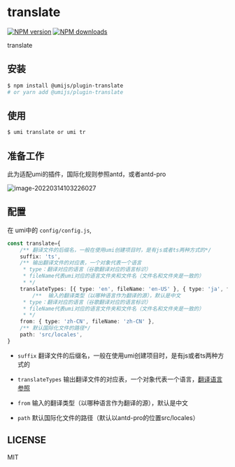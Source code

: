 # translate

[![NPM version](https://img.shields.io/npm/v/translate.svg?style=flat)](https://npmjs.org/package/translate)
[![NPM downloads](http://img.shields.io/npm/dm/translate.svg?style=flat)](https://npmjs.org/package/translate)

translate

## 安装

```bash
$ npm install @umijs/plugin-translate
# or yarn add @umijs/plugin-translate
```

## 使用

```bash
$ umi translate or umi tr
```



## 准备工作

此为适配umi的插件，国际化规则参照antd，或者antd-pro

![image-20220314103226027](E:\ztao\translate\images\image-20220314103226027.png)



## 配置

在 umi中的 `config/config.js`,

```ts
const translate={
    /** 翻译文件的后缀名，一般在使用umi创建项目时，是有js或者ts两种方式的*/
    suffix: 'ts',
    /** 输出翻译文件的对应表，一个对象代表一个语言
     * type：翻译对应的语言（谷歌翻译对应的语言标识）
     * fileName代表umi对应的语言文件夹和文件名（文件名和文件夹是一致的）
     * */
    translateTypes: [{ type: 'en', fileName: 'en-US' }, { type: 'ja', fileName: 'ja-JP' }],
        /**  输入的翻译类型（以哪种语言作为翻译的源），默认是中文
     * type：翻译对应的语言（谷歌翻译对应的语言标识）
     * fileName代表umi对应的语言文件夹和文件名（文件名和文件夹是一致的）
     * */
    from: { type: 'zh-CN', fileName: 'zh-CN' },
    /** 默认国际化文件的路径*/
    path: 'src/locales',
}
```

- `suffix` 翻译文件的后缀名，一般在使用umi创建项目时，是有js或者ts两种方式的

- `translateTypes` 输出翻译文件的对应表，一个对象代表一个语言，[翻译语言参照](https://github.com/matheuss/google-translate-api/blob/master/languages.js)

- `from` 输入的翻译类型（以哪种语言作为翻译的源），默认是中文

- `path` 默认国际化文件的路径（默认以antd-pro的位置src/locales）



## LICENSE

MIT
